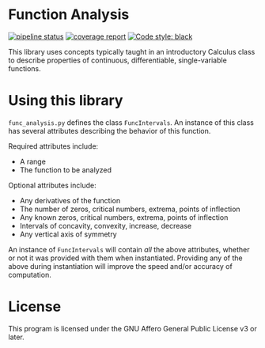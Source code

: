 # Function Analysis

[![pipeline status](https://gitlab.com/Seirdy/func-analysis/badges/master/pipeline.svg)](https://gitlab.com/Seirdy/func-analysis/commits/master)
[![coverage report](https://gitlab.com/Seirdy/func-analysis/badges/master/coverage.svg)](https://gitlab.com/Seirdy/func-analysis/commits/master)
[![Code style: black](https://img.shields.io/badge/code%20style-black-000000.svg)](https://github.com/ambv/black)

This library uses concepts typically taught in an introductory Calculus class to describe properties of continuous, differentiable, single-variable functions.

# Using this library

`func_analysis.py` defines the class `FuncIntervals`. An instance of this class has several attributes describing the behavior of this function.

Required attributes include:

- A range
- The function to be analyzed

Optional attributes include:

- Any derivatives of the function
- The number of zeros, critical numbers, extrema, points of inflection
- Any known zeros, critical numbers, extrema, points of inflection
- Intervals of concavity, convexity, increase, decrease
- Any vertical axis of symmetry

An instance of `FuncIntervals` will contain *all* the above attributes, whether or not it was provided with them when instantiated. Providing any of the above during instantiation will improve the speed and/or accuracy of computation.

# License

This program is licensed under the GNU Affero General Public License v3 or later.
